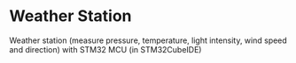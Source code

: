 # Weather Station
Weather station (measure pressure, temperature, light intensity, wind speed and direction) with STM32 MCU (in STM32CubeIDE)
